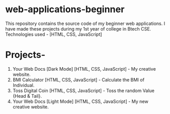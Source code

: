 # web-applications-beginner
This repository contains the source code of my beginner web applications. I have made these projects during my 1st year of college in Btech CSE. Technologies used - [HTML, CSS, JavaScript]
# Projects-
1. Your Web Docs [Dark Mode] [HTML, CSS, JavaScript] - My creative website.
2. BMI Calculator [HTML, CSS, JavaScript] - Calculate the BMI of Individual.
3. Toss Digital Coin [HTML, CSS, JavaScript] - Toss the random Value {Head & Tail}.
4. Your Web Docs [Light Mode] [HTML, CSS, JavaScript] - My new creative website.
